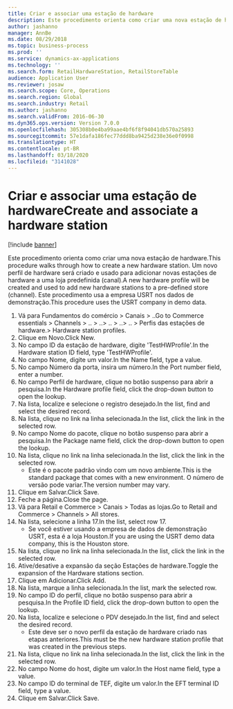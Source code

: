 ```yaml
---
title: Criar e associar uma estação de hardware
description: Este procedimento orienta como criar uma nova estação de hardware.
author: jashanno
manager: AnnBe
ms.date: 08/29/2018
ms.topic: business-process
ms.prod: ''
ms.service: dynamics-ax-applications
ms.technology: ''
ms.search.form: RetailHardwareStation, RetailStoreTable
audience: Application User
ms.reviewer: josaw
ms.search.scope: Core, Operations
ms.search.region: Global
ms.search.industry: Retail
ms.author: jashanno
ms.search.validFrom: 2016-06-30
ms.dyn365.ops.version: Version 7.0.0
ms.openlocfilehash: 305308b0e4ba99aae4bf6f8f94041db570a25893
ms.sourcegitcommit: 57e1dafa186fec77ddd8ba9425d238e36e0f0998
ms.translationtype: HT
ms.contentlocale: pt-BR
ms.lasthandoff: 03/18/2020
ms.locfileid: "3141028"
---
```

# <a name="create-and-associate-a-hardware-station"></a><span data-ttu-id="ff31d-103">Criar e associar uma estação de hardware</span><span class="sxs-lookup"><span data-stu-id="ff31d-103">Create and associate a hardware station</span></span>

[!include [banner](../includes/banner.md)]

<span data-ttu-id="ff31d-104">Este procedimento orienta como criar uma nova estação de hardware.</span><span class="sxs-lookup"><span data-stu-id="ff31d-104">This procedure walks through how to create a new hardware station.</span></span> <span data-ttu-id="ff31d-105">Um novo perfil de hardware será criado e usado para adicionar novas estações de hardware a uma loja predefinida (canal).</span><span class="sxs-lookup"><span data-stu-id="ff31d-105">A new hardware profile will be created and used to add new hardware stations to a pre-defined store (channel).</span></span> <span data-ttu-id="ff31d-106">Este procedimento usa a empresa USRT nos dados de demonstração.</span><span class="sxs-lookup"><span data-stu-id="ff31d-106">This procedure uses the USRT company in demo data.</span></span>

1. <span data-ttu-id="ff31d-107">Vá para Fundamentos do comércio > Canais > ..</span><span class="sxs-lookup"><span data-stu-id="ff31d-107">Go to Commerce essentials > Channels > ..</span></span> <span data-ttu-id="ff31d-108">> ..</span><span class="sxs-lookup"><span data-stu-id="ff31d-108">> ..</span></span> <span data-ttu-id="ff31d-109">> ..</span><span class="sxs-lookup"><span data-stu-id="ff31d-109">> ..</span></span> <span data-ttu-id="ff31d-110">> Perfis das estações de hardware.</span><span class="sxs-lookup"><span data-stu-id="ff31d-110">> Hardware station profiles.</span></span>
2. <span data-ttu-id="ff31d-111">Clique em Novo.</span><span class="sxs-lookup"><span data-stu-id="ff31d-111">Click New.</span></span>
3. <span data-ttu-id="ff31d-112">No campo ID da estação de hardware, digite 'TestHWProfile'.</span><span class="sxs-lookup"><span data-stu-id="ff31d-112">In the Hardware station ID field, type 'TestHWProfile'.</span></span>
4. <span data-ttu-id="ff31d-113">No campo Nome, digite um valor.</span><span class="sxs-lookup"><span data-stu-id="ff31d-113">In the Name field, type a value.</span></span>
5. <span data-ttu-id="ff31d-114">No campo Número da porta, insira um número.</span><span class="sxs-lookup"><span data-stu-id="ff31d-114">In the Port number field, enter a number.</span></span>
6. <span data-ttu-id="ff31d-115">No campo Perfil de hardware, clique no botão suspenso para abrir a pesquisa.</span><span class="sxs-lookup"><span data-stu-id="ff31d-115">In the Hardware profile field, click the drop-down button to open the lookup.</span></span>
7. <span data-ttu-id="ff31d-116">Na lista, localize e selecione o registro desejado.</span><span class="sxs-lookup"><span data-stu-id="ff31d-116">In the list, find and select the desired record.</span></span>
8. <span data-ttu-id="ff31d-117">Na lista, clique no link na linha selecionada.</span><span class="sxs-lookup"><span data-stu-id="ff31d-117">In the list, click the link in the selected row.</span></span>
9. <span data-ttu-id="ff31d-118">No campo Nome do pacote, clique no botão suspenso para abrir a pesquisa.</span><span class="sxs-lookup"><span data-stu-id="ff31d-118">In the Package name field, click the drop-down button to open the lookup.</span></span>
10. <span data-ttu-id="ff31d-119">Na lista, clique no link na linha selecionada.</span><span class="sxs-lookup"><span data-stu-id="ff31d-119">In the list, click the link in the selected row.</span></span>
    * <span data-ttu-id="ff31d-120">Este é o pacote padrão vindo com um novo ambiente.</span><span class="sxs-lookup"><span data-stu-id="ff31d-120">This is the standard package that comes with a new environment.</span></span> <span data-ttu-id="ff31d-121">O número de versão pode variar.</span><span class="sxs-lookup"><span data-stu-id="ff31d-121">The version number may vary.</span></span>  
11. <span data-ttu-id="ff31d-122">Clique em Salvar.</span><span class="sxs-lookup"><span data-stu-id="ff31d-122">Click Save.</span></span>
12. <span data-ttu-id="ff31d-123">Feche a página.</span><span class="sxs-lookup"><span data-stu-id="ff31d-123">Close the page.</span></span>
13. <span data-ttu-id="ff31d-124">Vá para Retail e Commerce > Canais > Todas as lojas.</span><span class="sxs-lookup"><span data-stu-id="ff31d-124">Go to Retail and Commerce > Channels > All stores.</span></span>
14. <span data-ttu-id="ff31d-125">Na lista, selecione a linha 17.</span><span class="sxs-lookup"><span data-stu-id="ff31d-125">In the list, select row 17.</span></span>
    * <span data-ttu-id="ff31d-126">Se você estiver usando a empresa de dados de demonstração USRT, esta é a loja Houston.</span><span class="sxs-lookup"><span data-stu-id="ff31d-126">If you are using the USRT demo data company, this is the Houston store.</span></span>  
15. <span data-ttu-id="ff31d-127">Na lista, clique no link na linha selecionada.</span><span class="sxs-lookup"><span data-stu-id="ff31d-127">In the list, click the link in the selected row.</span></span>
16. <span data-ttu-id="ff31d-128">Ative/desative a expansão da seção Estações de hardware.</span><span class="sxs-lookup"><span data-stu-id="ff31d-128">Toggle the expansion of the Hardware stations section.</span></span>
17. <span data-ttu-id="ff31d-129">Clique em Adicionar.</span><span class="sxs-lookup"><span data-stu-id="ff31d-129">Click Add.</span></span>
18. <span data-ttu-id="ff31d-130">Na lista, marque a linha selecionada.</span><span class="sxs-lookup"><span data-stu-id="ff31d-130">In the list, mark the selected row.</span></span>
19. <span data-ttu-id="ff31d-131">No campo ID do perfil, clique no botão suspenso para abrir a pesquisa.</span><span class="sxs-lookup"><span data-stu-id="ff31d-131">In the Profile ID field, click the drop-down button to open the lookup.</span></span>
20. <span data-ttu-id="ff31d-132">Na lista, localize e selecione o PDV desejado.</span><span class="sxs-lookup"><span data-stu-id="ff31d-132">In the list, find and select the desired record.</span></span>
    * <span data-ttu-id="ff31d-133">Este deve ser o novo perfil da estação de hardware criado nas etapas anteriores.</span><span class="sxs-lookup"><span data-stu-id="ff31d-133">This must be the new hardware station profile that was created in the previous steps.</span></span>  
21. <span data-ttu-id="ff31d-134">Na lista, clique no link na linha selecionada.</span><span class="sxs-lookup"><span data-stu-id="ff31d-134">In the list, click the link in the selected row.</span></span>
22. <span data-ttu-id="ff31d-135">No campo Nome do host, digite um valor.</span><span class="sxs-lookup"><span data-stu-id="ff31d-135">In the Host name field, type a value.</span></span>
23. <span data-ttu-id="ff31d-136">No campo ID do terminal de TEF, digite um valor.</span><span class="sxs-lookup"><span data-stu-id="ff31d-136">In the EFT terminal ID field, type a value.</span></span>
24. <span data-ttu-id="ff31d-137">Clique em Salvar.</span><span class="sxs-lookup"><span data-stu-id="ff31d-137">Click Save.</span></span>

